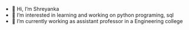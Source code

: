 - 👋 Hi, I’m Shreyanka
- 👀 I’m interested in learning and working on python programing, sql
- 🌱 I’m currently working as assistant professor in  a Engineering college

